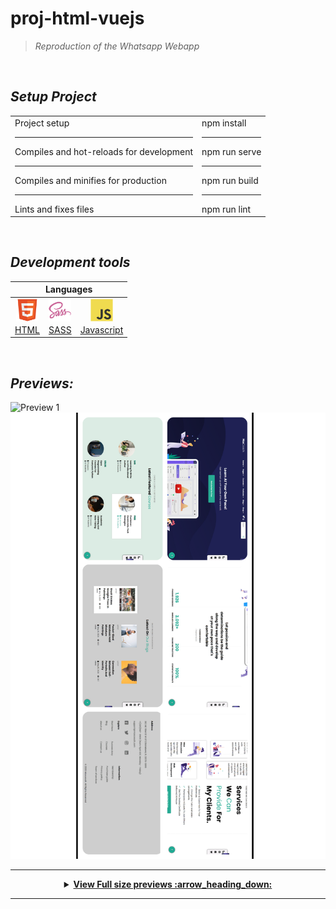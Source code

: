 # proj-html-vuejs

> _Reproduction of the Whatsapp Webapp_

<br />

## *_Setup Project_*

<table align="center">
  <tbody>
    <tr>
      <td>
          <div>Project setup</div>
          <hr/>
          <div>Compiles and hot-reloads for development</div>
          <hr/>
          <div>Compiles and minifies for production</div>
          <hr/>
          <div>Lints and fixes files</div>
      </td>
      <td>
          <div>npm install</div>
          <hr/>
          <div>npm run serve</div>
          <hr/>
          <div>npm run build</div>
          <hr/>
          <div>npm run lint</div>
      </td>
    </tr>
  </tbody>
</table>

<br/>

## *_Development tools_*


<table align="center">
  <thead>
    <tr>
      <th colspan="5">Languages</th>
    </tr>
  </thead>
  <tbody align="center">
    <tr>
      <td>
        <img align="center" src="https://github.com/ValerioGc/ValerioGc/blob/64e651615d68fb71ddfe78c747f2913d1ec29607/assets/skills&tools/skills/html.svg" width="36" height="36" alt="HTML5" />
      </td>
      <td>
        <img align="center" src="https://github.com/ValerioGc/ValerioGc/blob/64e651615d68fb71ddfe78c747f2913d1ec29607/assets/skills&tools/frameworks/sass.svg" width="36" height="36" align="center" alt="SASS" />
      </td>
      <td>
        <img align="center" src="https://github.com/ValerioGc/ValerioGc/blob/64e651615d68fb71ddfe78c747f2913d1ec29607/assets/skills&tools/skills/javascript.svg" width="36" height="36" align="center" alt="Javascript">
      </td>
    </tr>
    <tr>
      <td>
        <a href="https://developer.mozilla.org/en-US/docs/Glossary/HTML5">HTML</a>
      </td>
      <td>
        <a href="https://sass-lang.com/documentation/">SASS</a>
      </td>
      <td>
        <a href="https://developer.mozilla.org/en-US/docs/Web/JavaScript">Javascript</a>
      </td>
    </tr>
  </tbody>
</table>


<br/>

## *_Previews:_*

![Preview 1](/previews/mc.gif)
![Preview 2](/previews/mc-thumb.png)


--------


<details align="center">  
  <summary><strong><ins> View Full size previews :arrow_heading_down: </summary></strong></ins>
  
  <br/>

  <img src="/previews/mc.png" alt="preview1" /> 
  <img src="/previews/mc2.png" alt="preview2" /> 
  <img src="/previews/mc3.png" alt="preview3" /> 
  <img src="/previews/mc4.png" alt="preview4" />  
  <img src="/previews/mc5.png" alt="preview5" /> 
  <img src="/previews/mc6.png" alt="preview6" /> 

</details>

--------
